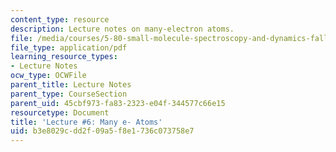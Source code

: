 ```yaml
---
content_type: resource
description: Lecture notes on many-electron atoms.
file: /media/courses/5-80-small-molecule-spectroscopy-and-dynamics-fall-2008/b3e8029cdd2f09a5f8e1736c073758e7_06_580ln_fa08.pdf
file_type: application/pdf
learning_resource_types:
- Lecture Notes
ocw_type: OCWFile
parent_title: Lecture Notes
parent_type: CourseSection
parent_uid: 45cbf973-fa83-2323-e04f-344577c66e15
resourcetype: Document
title: 'Lecture #6: Many e- Atoms'
uid: b3e8029c-dd2f-09a5-f8e1-736c073758e7
---
```

